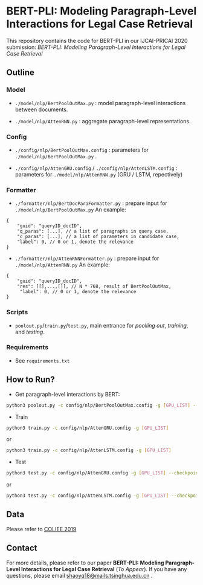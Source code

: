 # BERT-PLI: Modeling Paragraph-Level Interactions for Legal Case Retrieval

This repository contains the code for BERT-PLI in our IJCAI-PRICAI 2020 submission: *BERT-PLI: Modeling Paragraph-Level Interactions for Legal Case Retrieval*

## Outline

### Model

- ``./model/nlp/BertPoolOutMax.py`` : model paragraph-level interactions between documents.

- ``./model/nlp/AttenRNN.py`` : aggregate paragraph-level representations. 

### Config

- ``./config/nlp/BertPoolOutMax.config`` : parameters for ``./model/nlp/BertPoolOutMax.py`` .

- ``./config/nlp/AttenGRU.config`` / ``./config/nlp/AttenLSTM.config`` : parameters for ``./model/nlp/AttenRNN.py`` (GRU / LSTM, repectively)


### Formatter

- ``./formatter/nlp/BertDocParaFormatter.py`` : prepare input for ``./model/nlp/BertPoolOutMax.py``
  An example:

```
{
	"guid": "queryID_docID",
	"q_paras": [...], // a list of paragraphs in query case,
	"c_paras": [...], // a list of parameters in candidate case,
	"label": 0, // 0 or 1, denote the relevance
}
```

- ``./formatter/nlp/AttenRNNFormatter.py`` : prepare input for ``./model/nlp/AttenRNN.py``
  An example:

```
{
	"guid": "queryID_docID",
	"res": [[],...,[]], // N * 768, result of BertPoolOutMax,
	 "label": 0, // 0 or 1, denote the relevance
}
```

### Scripts

- ``poolout.py``/``train.py``/``test.py``, main entrance for *poolling out*, *training*, and *testing*.

### Requirements

- See ``requirements.txt``

## How to Run?

- Get paragraph-level interactions by BERT: 

```bash
python3 poolout.py -c config/nlp/BertPoolOutMax.config -g [GPU_LIST] --checkpoint [path of Bert checkpoint] --result [path to save results] 
```

- Train

```bash
python3 train.py -c config/nlp/AttenGRU.config -g [GPU_LIST] 
```

or 

```bash
python3 train.py -c config/nlp/AttenLSTM.config -g [GPU_LIST] 
```

- Test

```bash
python3 test.py -c config/nlp/AttenGRU.config -g [GPU_LIST] --checkpoint [path of Bert checkpoint] --result [path to save results] 
```

or 

```bash
python3 test.py -c config/nlp/AttenLSTM.config -g [GPU_LIST] --checkpoint [path of Bert checkpoint] --result [path to save results] 
```

## Data

Please refer to [COLIEE 2019](https://sites.ualberta.ca/~rabelo/COLIEE2019/)


## Contact
For more details, please refer to our paper **BERT-PLI: Modeling Paragraph-Level Interactions for Legal Case Retrieval** (*To Appear*). If you have any questions, please email shaoyq18@mails.tsinghua.edu.cn . 
